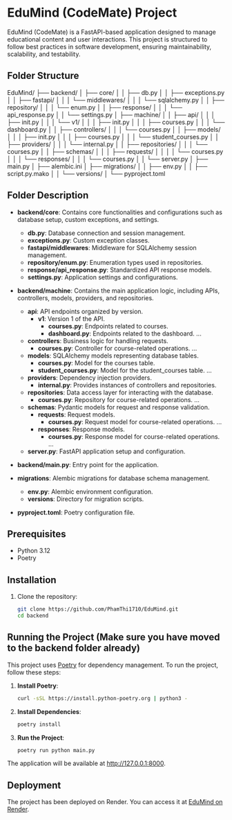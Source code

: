 # EduMind (CodeMate) Project

EduMind (CodeMate) is a FastAPI-based application designed to manage educational content and user interactions. This project is structured to follow best practices in software development, ensuring maintainability, scalability, and testability. 

## Folder Structure
EduMind/
├── backend/
│   ├── core/
│   │   ├── db.py
│   │   ├── exceptions.py
│   │   ├── fastapi/
│   │   │   └── middlewares/
│   │   │       └── sqlalchemy.py
│   │   ├── repository/
│   │   │   └── enum.py
│   │   ├── response/
│   │   │   └── api_response.py
│   │   └── settings.py
│   ├── machine/
│   │   ├── api/
│   │   │   ├── init.py
│   │   │   └── v1/
│   │   │       ├── init.py
│   │   │       ├── courses.py
│   │   │       └── dashboard.py
│   │   ├── controllers/
│   │   │   └── courses.py
│   │   ├── models/
│   │   │   ├── init.py
│   │   │   ├── courses.py
│   │   │   └── student_courses.py
│   │   ├── providers/
│   │   │   └── internal.py
│   │   ├── repositories/
│   │   │   └── courses.py
│   │   ├── schemas/
│   │   │   ├── requests/
│   │   │   │   └── courses.py
│   │   │   └── responses/
│   │   │       └── courses.py
│   │   └── server.py
│   ├── main.py
│   ├── alembic.ini
│   ├── migrations/
│   │   ├── env.py
│   │   ├── script.py.mako
│   │   └── versions/
│   └── pyproject.toml

## Folder Description

- **backend/core**: Contains core functionalities and configurations such as database setup, custom exceptions, and settings.
  - **db.py**: Database connection and session management.
  - **exceptions.py**: Custom exception classes.
  - **fastapi/middlewares**: Middleware for SQLAlchemy session management.
  - **repository/enum.py**: Enumeration types used in repositories.
  - **response/api_response.py**: Standardized API response models.
  - **settings.py**: Application settings and configurations.

- **backend/machine**: Contains the main application logic, including APIs, controllers, models, providers, and repositories.
  - **api**: API endpoints organized by version.
    - **v1**: Version 1 of the API.
      - **courses.py**: Endpoints related to courses.
      - **dashboard.py**: Endpoints related to the dashboard.
      ...
  - **controllers**: Business logic for handling requests.
    - **courses.py**: Controller for course-related operations.
    ...
  - **models**: SQLAlchemy models representing database tables.
    - **courses.py**: Model for the courses table.
    - **student_courses.py**: Model for the student_courses table.
    ...
  - **providers**: Dependency injection providers.
    - **internal.py**: Provides instances of controllers and repositories.
  - **repositories**: Data access layer for interacting with the database.
    - **courses.py**: Repository for course-related operations.
    ...
  - **schemas**: Pydantic models for request and response validation.
    - **requests**: Request models.
      - **courses.py**: Request model for course-related operations.
      ...
    - **responses**: Response models.
      - **courses.py**: Response model for course-related operations.
      ...
  - **server.py**: FastAPI application setup and configuration.

- **backend/main.py**: Entry point for the application.

- **migrations**: Alembic migrations for database schema management.
  - **env.py**: Alembic environment configuration.
  - **versions**: Directory for migration scripts.

- **pyproject.toml**: Poetry configuration file.

## Prerequisites

- Python 3.12
- Poetry

## Installation

1. Clone the repository:
   ```sh
   git clone https://github.com/PhamThi1710/EduMind.git
   cd backend

## Running the Project (Make sure you have moved to the backend folder already)

This project uses [Poetry](https://python-poetry.org/) for dependency management. To run the project, follow these steps:

1. **Install Poetry**:
    ```sh
    curl -sSL https://install.python-poetry.org | python3 -
    ```

2. **Install Dependencies**:
    ```sh
    poetry install
    ```

3. **Run the Project**:
    ```sh
    poetry run python main.py
    ```
The application will be available at http://127.0.0.1:8000.
## Deployment

The project has been deployed on Render. You can access it at [EduMind on Render](https://edumind.onrender.com).
